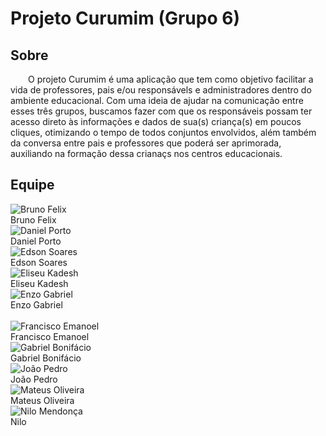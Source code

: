 # Projeto Curumim (Grupo 6)

## Sobre
&emsp;&emsp;O projeto Curumim é uma aplicação que tem como objetivo facilitar a vida de professores, pais e/ou responsávels e administradores dentro do ambiente educacional. Com uma ideia de ajudar na comunicação entre esses três grupos, buscamos fazer com que os responsáveis possam ter acesso direto às informações e dados de sua(s) criança(s) em poucos cliques, otimizando o tempo de todos conjuntos envolvidos, além também da conversa entre pais e professores que poderá ser aprimorada, auxiliando na formação dessa crianaçs nos centros educacionais. 

## Equipe

<div class="container">
	<div class="row">
		<div class="col-sm container-img">
       			<img src="https://avatars.githubusercontent.com/u/38890440?v=4" alt="Bruno Felix" class="img-thumbnail image">
        		<div class="middle">
            			<a href="https://github.com/Bruno-Felix" style="text-decoration:none">
                		<div class="text"> Bruno Felix </div>
				 </a>
        		</div>
    		</div>
		<div class="col-sm container-img">
       			<img src="https://avatars3.githubusercontent.com/u/48573556?s=400&u=e1d90cb87288030c0fcb57a9b537dd88a77e1525&v=4" alt="Daniel Porto" class="img-thumbnail image">
        		<div class="middle">
            			<a href="https://github.com/DanielPortods" style="text-decoration:none">
                		<div class="text"> Daniel Porto </div>
				 </a>
        		</div>
    		</div>
		<div class="col-sm container-img">
       			<img src="https://avatars.githubusercontent.com/u/39536164?v=4" alt="Edson Soares" class="img-thumbnail image">
        		<div class="middle">
            			<a href="https://github.com/edsondearaujo" style="text-decoration:none">
                		<div class="text"> Edson Soares </div>
				 </a>
        		</div>
    		</div>
		<div class="col-sm container-img">
       			<img src="https://avatars.githubusercontent.com/u/48720096?v=4" alt="Eliseu Kadesh" class="img-thumbnail image">
        		<div class="middle">
            			<a href="https://github.com/eliseukadesh67" style="text-decoration:none">
                		<div class="text"> Eliseu Kadesh </div>
				 </a>
        		</div>
    		</div>
		<div class="col-sm container-img">
       			<img src="https://avatars.githubusercontent.com/u/38733364?v=4" alt="Enzo Gabriel" class="img-thumbnail image">
        		<div class="middle">
            			<a href="https://github.com/enzoggqs"style="text-decoration:none">
                		<div class="text"> Enzo Gabriel </div>
				 </a>
        		</div>
    		</div>
	</div>
	<br>
	<div class="row">
		<div class="col-sm container-img">
       			<img src="https://avatars.githubusercontent.com/u/45334248?v=4" alt="Francisco Emanoel" class="img-thumbnail image">
        		<div class="middle">
            			<a href="https://github.com/francisco1code" style="text-decoration:none">
                		<div class="text"> Francisco Emanoel </div>
				 </a>
        		</div>
    		</div>
		<div class="col-sm container-img">
       			<img src="https://avatars.githubusercontent.com/u/58351486?v=4" alt="Gabriel Bonifácio" class="img-thumbnail image">
        		<div class="middle">
            			<a href="https://github.com/gabrielbpn" style="text-decoration:none">
                		<div class="text"> Gabriel Bonifácio </div>
				 </a>
        		</div>
    		</div>
		<div class="col-sm container-img">
       			<img src="https://avatars.githubusercontent.com/u/69908186?v=4" alt="João Pedro" class="img-thumbnail image">
        		<div class="middle">
            			<a href="https://github.com/Joao-Pedro-Moura" style="text-decoration:none">
                		<div class="text"> João Pedro </div>
				 </a>
        		</div>
    		</div>
		<div class="col-sm container-img">
       			<img src="https://avatars.githubusercontent.com/u/37383185?v=4" alt="Mateus Oliveira" class="img-thumbnail image">
        		<div class="middle">
            			<a href="https://github.com/omateusp" style="text-decoration:none">
                		<div class="text"> Mateus Oliveira </div>
				 </a>
        		</div>
    		</div>
		<div class="col-sm container-img">
       			<img src="https://avatars.githubusercontent.com/u/24305332?v=4" alt="Nilo Mendonça" class="img-thumbnail image">
        		<div class="middle">
            			<a href="https://github.com/NiloMendonca" style="text-decoration:none">
                		<div class="text"> Nilo </div>
				 </a>
        		</div>
    		</div>
	</div>
</div>
